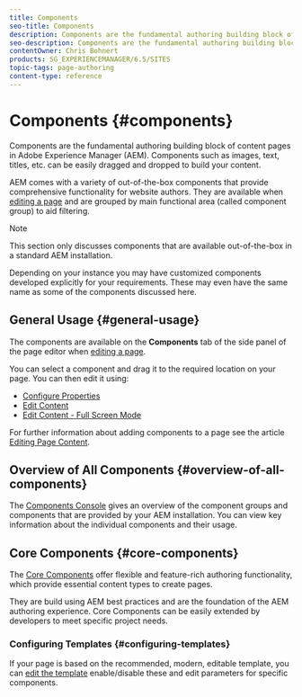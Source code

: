 ```yaml
---
title: Components
seo-title: Components
description: Components are the fundamental authoring building block of content pages in AEM
seo-description: Components are the fundamental authoring building block of content pages in AEM
contentOwner: Chris Bohnert
products: SG_EXPERIENCEMANAGER/6.5/SITES
topic-tags: page-authoring
content-type: reference
---
```


# Components {#components}

Components are the fundamental authoring building block of content pages in Adobe Experience Manager (AEM). Components such as images, text, titles, etc. can be easily dragged and dropped to build your content.

AEM comes with a variety of out-of-the-box components that provide comprehensive functionality for website authors. They are available when [editing a page](/help/sites-authoring/editing-content.md) and are grouped by main functional area (called component group) to aid filtering.

>[!NOTE]
>
>This section only discusses components that are available out-of-the-box in a standard AEM installation.
>
>Depending on your instance you may have customized components developed explicitly for your requirements. These may even have the same name as some of the components discussed here.

## General Usage {#general-usage}

The components are available on the **Components** tab of the side panel of the page editor when [editing a page](/help/sites-authoring/editing-content.md).

You can select a component and drag it to the required location on your page. You can then edit it using:

* [Configure Properties](/help/sites-authoring/editing-page-properties.md)
* [Edit Content](/help/sites-authoring/editing-content.md)
* [Edit Content - Full Screen Mode](/help/sites-authoring/editing-content.md#edit-content-full-screen-mode)

For further information about adding components to a page see the article [Editing Page Content](/help/sites-authoring/editing-content.md).

## Overview of All Components {#overview-of-all-components}

The [Components Console](/help/sites-authoring/default-components-console.md) gives an overview of the component groups and components that are provided by your AEM installation. You can view key information about the individual components and their usage.

## Core Components {#core-components}

The [Core Components](https://docs.adobe.com/content/help/en/experience-manager-core-components/using/introduction.html) offer flexible and feature-rich authoring functionality, which provide essential content types to create pages.

They are build using AEM best practices and are the foundation of the AEM authoring experience. Core Components can be easily extended by developers to meet specific project needs.

### Configuring Templates {#configuring-templates}

If your page is based on the recommended, modern, editable template, you can [edit the template](/help/sites-authoring/templates.md) enable/disable these and edit parameters for specific components.
